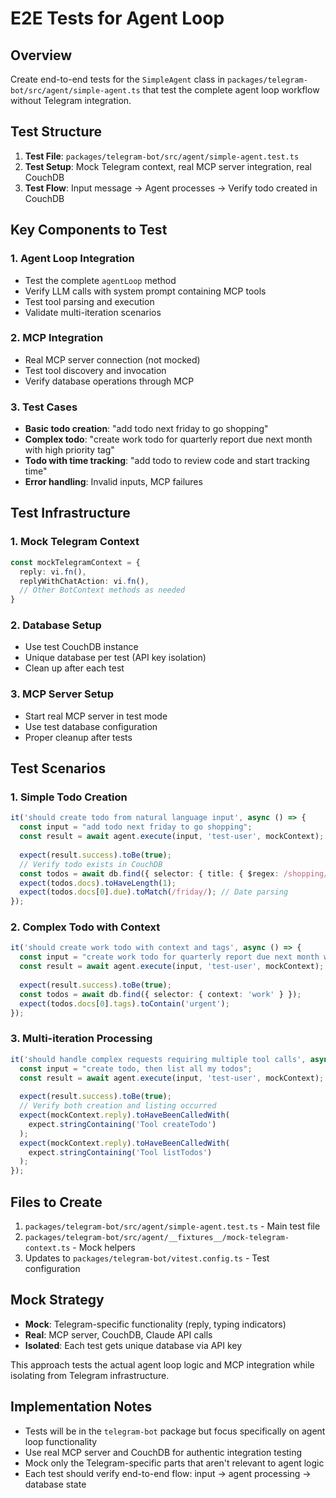 # E2E Tests for Agent Loop

## Overview
Create end-to-end tests for the `SimpleAgent` class in `packages/telegram-bot/src/agent/simple-agent.ts` that test the complete agent loop workflow without Telegram integration.

## Test Structure
1. **Test File**: `packages/telegram-bot/src/agent/simple-agent.test.ts`
2. **Test Setup**: Mock Telegram context, real MCP server integration, real CouchDB
3. **Test Flow**: Input message → Agent processes → Verify todo created in CouchDB

## Key Components to Test

### 1. Agent Loop Integration
- Test the complete `agentLoop` method
- Verify LLM calls with system prompt containing MCP tools
- Test tool parsing and execution
- Validate multi-iteration scenarios

### 2. MCP Integration
- Real MCP server connection (not mocked)
- Test tool discovery and invocation
- Verify database operations through MCP

### 3. Test Cases
- **Basic todo creation**: "add todo next friday to go shopping"
- **Complex todo**: "create work todo for quarterly report due next month with high priority tag"
- **Todo with time tracking**: "add todo to review code and start tracking time"
- **Error handling**: Invalid inputs, MCP failures

## Test Infrastructure

### 1. Mock Telegram Context
```typescript
const mockTelegramContext = {
  reply: vi.fn(),
  replyWithChatAction: vi.fn(),
  // Other BotContext methods as needed
}
```

### 2. Database Setup
- Use test CouchDB instance
- Unique database per test (API key isolation)
- Clean up after each test

### 3. MCP Server Setup
- Start real MCP server in test mode
- Use test database configuration
- Proper cleanup after tests

## Test Scenarios

### 1. Simple Todo Creation
```typescript
it('should create todo from natural language input', async () => {
  const input = "add todo next friday to go shopping";
  const result = await agent.execute(input, 'test-user', mockContext);
  
  expect(result.success).toBe(true);
  // Verify todo exists in CouchDB
  const todos = await db.find({ selector: { title: { $regex: /shopping/ } } });
  expect(todos.docs).toHaveLength(1);
  expect(todos.docs[0].due).toMatch(/friday/); // Date parsing
});
```

### 2. Complex Todo with Context
```typescript
it('should create work todo with context and tags', async () => {
  const input = "create work todo for quarterly report due next month with urgent tag";
  const result = await agent.execute(input, 'test-user', mockContext);
  
  expect(result.success).toBe(true);
  const todos = await db.find({ selector: { context: 'work' } });
  expect(todos.docs[0].tags).toContain('urgent');
});
```

### 3. Multi-iteration Processing
```typescript
it('should handle complex requests requiring multiple tool calls', async () => {
  const input = "create todo, then list all my todos";
  const result = await agent.execute(input, 'test-user', mockContext);
  
  expect(result.success).toBe(true);
  // Verify both creation and listing occurred
  expect(mockContext.reply).toHaveBeenCalledWith(
    expect.stringContaining('Tool createTodo')
  );
  expect(mockContext.reply).toHaveBeenCalledWith(
    expect.stringContaining('Tool listTodos')
  );
});
```

## Files to Create
1. `packages/telegram-bot/src/agent/simple-agent.test.ts` - Main test file
2. `packages/telegram-bot/src/agent/__fixtures__/mock-telegram-context.ts` - Mock helpers
3. Updates to `packages/telegram-bot/vitest.config.ts` - Test configuration

## Mock Strategy
- **Mock**: Telegram-specific functionality (reply, typing indicators)
- **Real**: MCP server, CouchDB, Claude API calls
- **Isolated**: Each test gets unique database via API key

This approach tests the actual agent loop logic and MCP integration while isolating from Telegram infrastructure.

## Implementation Notes
- Tests will be in the `telegram-bot` package but focus specifically on agent loop functionality
- Use real MCP server and CouchDB for authentic integration testing
- Mock only the Telegram-specific parts that aren't relevant to agent logic
- Each test should verify end-to-end flow: input → agent processing → database state
